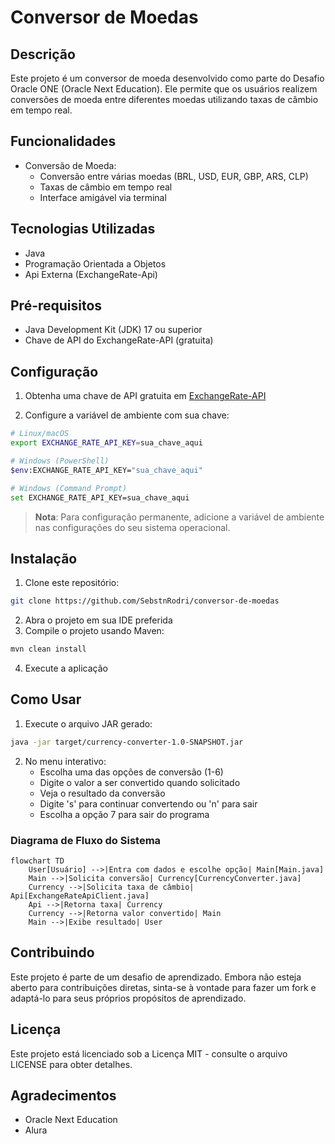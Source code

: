 # Conversor de Moedas

## Descrição

Este projeto é um conversor de moeda desenvolvido como parte do Desafio Oracle ONE (Oracle Next Education). Ele permite que os usuários realizem conversões de moeda entre diferentes moedas utilizando taxas de câmbio em tempo real.

## Funcionalidades

- Conversão de Moeda:
  - Conversão entre várias moedas (BRL, USD, EUR, GBP, ARS, CLP)
  - Taxas de câmbio em tempo real
  - Interface amigável via terminal

## Tecnologias Utilizadas

- Java
- Programação Orientada a Objetos
- Api Externa (ExchangeRate-Api)

## Pré-requisitos

- Java Development Kit (JDK) 17 ou superior
- Chave de API do ExchangeRate-API (gratuita)

## Configuração

1. Obtenha uma chave de API gratuita em [ExchangeRate-API](https://www.exchangerate-api.com/)

2. Configure a variável de ambiente com sua chave:

```bash
# Linux/macOS
export EXCHANGE_RATE_API_KEY=sua_chave_aqui

# Windows (PowerShell)
$env:EXCHANGE_RATE_API_KEY="sua_chave_aqui"

# Windows (Command Prompt)
set EXCHANGE_RATE_API_KEY=sua_chave_aqui
```

> **Nota**: Para configuração permanente, adicione a variável de ambiente nas configurações do seu sistema operacional.

## Instalação

1. Clone este repositório:

```bash
git clone https://github.com/SebstnRodri/conversor-de-moedas
```

2. Abra o projeto em sua IDE preferida
3. Compile o projeto usando Maven:

```bash
mvn clean install
```

4. Execute a aplicação

## Como Usar

1. Execute o arquivo JAR gerado:

```bash
java -jar target/currency-converter-1.0-SNAPSHOT.jar
```

2. No menu interativo:
   - Escolha uma das opções de conversão (1-6)
   - Digite o valor a ser convertido quando solicitado
   - Veja o resultado da conversão
   - Digite 's' para continuar convertendo ou 'n' para sair
   - Escolha a opção 7 para sair do programa

### Diagrama de Fluxo do Sistema

```mermaid
flowchart TD
    User[Usuário] -->|Entra com dados e escolhe opção| Main[Main.java]
    Main -->|Solicita conversão| Currency[CurrencyConverter.java]
    Currency -->|Solicita taxa de câmbio| Api[ExchangeRateApiClient.java]
    Api -->|Retorna taxa| Currency
    Currency -->|Retorna valor convertido| Main
    Main -->|Exibe resultado| User

```

## Contribuindo

Este projeto é parte de um desafio de aprendizado. Embora não esteja aberto para contribuições diretas, sinta-se à vontade para fazer um fork e adaptá-lo para seus próprios propósitos de aprendizado.

## Licença

Este projeto está licenciado sob a Licença MIT - consulte o arquivo LICENSE para obter detalhes.

## Agradecimentos

- Oracle Next Education
- Alura
